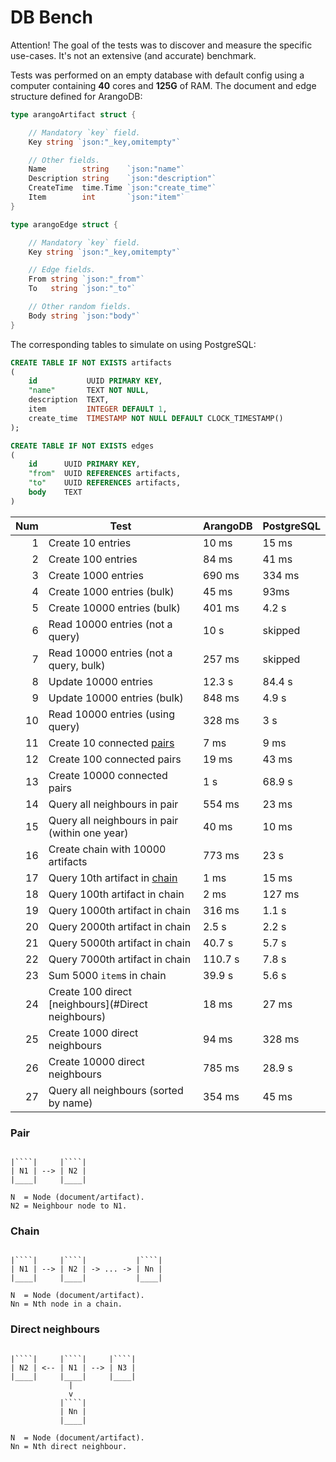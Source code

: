 # DB Bench

Attention! The goal of the tests was to discover and measure the specific use-cases. It's not an extensive (and accurate) benchmark.

Tests was performed on an empty database with default config using a computer containing **40** cores and **125G** of RAM. The document and edge structure defined for ArangoDB:

```go
type arangoArtifact struct {

	// Mandatory `key` field.
	Key string `json:"_key,omitempty"`

	// Other fields.
	Name        string    `json:"name"`
	Description string    `json:"description"`
	CreateTime  time.Time `json:"create_time"`
	Item        int       `json:"item"`
}

type arangoEdge struct {

	// Mandatory `key` field.
	Key string `json:"_key,omitempty"`

	// Edge fields.
	From string `json:"_from"`
	To   string `json:"_to"`

	// Other random fields.
	Body string `json:"body"`
}
```

The corresponding tables to simulate on using PostgreSQL:

```sql
CREATE TABLE IF NOT EXISTS artifacts
(
    id           UUID PRIMARY KEY,
    "name"       TEXT NOT NULL,
    description  TEXT,
    item         INTEGER DEFAULT 1,
    create_time  TIMESTAMP NOT NULL DEFAULT CLOCK_TIMESTAMP()
);

CREATE TABLE IF NOT EXISTS edges
(
    id      UUID PRIMARY KEY,
    "from"  UUID REFERENCES artifacts,
    "to"    UUID REFERENCES artifacts,
    body    TEXT
)
```

| Num | Test                                               | ArangoDB | PostgreSQL |
|----:|----------------------------------------------------|----------|------------|
|   1 | Create 10 entries                                  | 10 ms    | 15 ms      |
|   2 | Create 100 entries                                 | 84 ms    | 41 ms      |
|   3 | Create 1000 entries                                | 690 ms   | 334 ms     |
|   4 | Create 1000 entries (bulk)                         | 45 ms    | 93ms       |
|   5 | Create 10000 entries (bulk)                        | 401 ms   | 4.2 s      |
|   6 | Read 10000 entries (not a query)                   | 10 s     | skipped    |
|   7 | Read 10000 entries (not a query, bulk)             | 257 ms   | skipped    |
|   8 | Update 10000 entries                               | 12.3 s   | 84.4 s     |
|   9 | Update 10000 entries (bulk)                        | 848 ms   | 4.9 s      |
|  10 | Read 10000 entries (using query)                   | 328 ms   | 3 s        |
|  11 | Create 10 connected [pairs](#Pair)                 | 7 ms     | 9 ms       |
|  12 | Create 100 connected pairs                         | 19 ms    | 43 ms      |
|  13 | Create 10000 connected pairs                       | 1 s      | 68.9 s     |
|  14 | Query all neighbours in pair                       | 554 ms   | 23 ms      |
|  15 | Query all neighbours in pair (within one year)     | 40 ms    | 10 ms      |
|  16 | Create chain with 10000 artifacts                  | 773 ms   | 23 s       |
|  17 | Query 10th artifact in [chain](#Chain)             | 1 ms     | 15 ms      |
|  18 | Query 100th artifact in chain                      | 2 ms     | 127 ms     |
|  19 | Query 1000th artifact in chain                     | 316 ms   | 1.1 s      |
|  20 | Query 2000th artifact in chain                     | 2.5 s    | 2.2 s      |
|  21 | Query 5000th artifact in chain                     | 40.7 s   | 5.7 s      |
|  22 | Query 7000th artifact in chain                     | 110.7 s  | 7.8 s      |
|  23 | Sum 5000 `item`s in chain                          | 39.9 s   | 5.6 s      |
|  24 | Create 100 direct [neighbours](#Direct neighbours) | 18 ms    | 27 ms      |
|  25 | Create 1000 direct neighbours                      | 94 ms    | 328 ms     |
|  26 | Create 10000 direct neighbours                     | 785 ms   | 28.9 s     |
|  27 | Query all neighbours (sorted by name)              | 354 ms   | 45 ms      |


### Pair

```ascii

|````|     |````|
| N1 | --> | N2 |
|____|     |____|

N  = Node (document/artifact).
N2 = Neighbour node to N1.
```

### Chain

```ascii

|````|     |````|           |````|
| N1 | --> | N2 | -> ... -> | Nn |
|____|     |____|           |____|

N  = Node (document/artifact).
Nn = Nth node in a chain.
```

### Direct neighbours

```ascii

|````|     |````|     |````|
| N2 | <-- | N1 | --> | N3 |
|____|     |____|     |____|
             |
             v
           |````|
           | Nn |
           |____|

N  = Node (document/artifact).
Nn = Nth direct neighbour. 
```